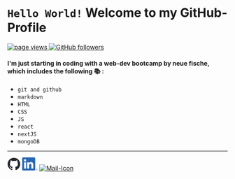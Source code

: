 # `Hello World!` Welcome to my GitHub-Profile 

  <a href="https://github.com/e-steffen">
    <img src="https://komarev.com/ghpvc/?username=e-steffen" alt="page views">
  </a>
  <a href="https://github.com/e-steffen?tab=followers">
    <img alt="GitHub followers" src="https://img.shields.io/github/followers/e-steffen?color=green&logo=github">
  </a>


#### I'm just starting in coding with a web-dev bootcamp by neue fische, which includes the following 📚 :  
- `git and github`
- `markdown`
- `HTML`
- `CSS`
- `JS`
- `react`
- `nextJS`
- `mongoDB`

------

<a href="https://e-steffen.github.io/my-portfolio/" target="_blank" rel="noopener noreferrer" title="GitHub-Portfolio of Steffen"><img src="https://raw.githubusercontent.com/e-Steffen/my-portfolio/main/img/github-mark.png" height="30px"></a> <a href="https://www.linkedin.com/in/steffen-zierold/" target="_blank" rel="oopener noreferrer" title="LinkedIn-Profle of Steffen"><img src="https://raw.githubusercontent.com/e-Steffen/my-portfolio/main/img/LinkedIn-Logos/LinkedIn-Logos/LI-In-Bug.png" height="30px"></a> <a href="mailto:steffen.zierold@outlook.com" title="send me an eMail"><img src="https://e-steffen.github.io/my-portfolio/img/mail%2032.png" alt="Mail-Icon"></a>

